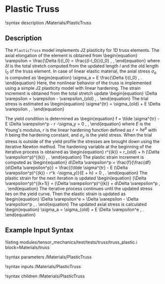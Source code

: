 # Plastic Truss

!syntax description /Materials/PlasticTruss

## Description

The `PlasticTruss` model implements J2 plasticity for 1D truss elements. The axial elongation of the element is obtained from
\begin{equation}
\varepsilon = \frac{\Delta l}{l_0} = \frac{(l-l_0)}{l_0} \, ,
\end{equation}
where $\delta l$ is the total stretch computed from the updated length $l$ and the old length $l_0$ of the truss element.
In case of linear elastic material, the axial stress $\sigma_a$ is computed as
\begin{equation}
\sigma_a = E \frac{\Delta l}{l_0} \, .
\end{equation}
Here, the nonlinear behavior of the truss is implemented using a simple J2 plasticity model with linear hardening. The strain increment is obtained from the total stretch update
\begin{equation}
\Delta \varepsilon = \varepsilon  - \varepsilon_{old} \, .
\end{equation}
The trial stress is estimated as
\begin{equation}
\sigma^{tr} = \sigma_{old} + E \Delta \varepsilon \, .
\end{equation}

The yield condition is determined as
\begin{equation}
f = \tilde \sigma^{tr} - E \Delta \varepsilon^p - r -\sigma_y = 0 \, ,
\end{equation}
where $E$ is the Young's modulus, $r$ is the linear hardening function defined as $r=h \varepsilon^p$ with $h$ being the hardening constant, and $\sigma_y$ is the yield stress. When the trial stress is outside of the yield profile the stresses are brought down using the iterative Newton method. The hardening variable at the beginning of the iterative process is obtained as
\begin{equation}
r^{(k)} = r_{old} + h  (\Delta \varepsilon^p)^{(k)} \, .
\end{equation}
The plastic strain increment is computed as
\begin{equation}
d\Delta \varepsilon^p = \frac{f}{\frac{df}{d\Delta \varepsilon^p}} = \frac{(\tilde \sigma^{tr} - E (\Delta \varepsilon^p)^{(k)} - r^k -\sigma_y)}{E + h} = 0 \, .
\end{equation}
The plastic strain for the next iteration is updated
\begin{equation}
(\Delta \varepsilon^p)^{(k+1)} = (\Delta \varepsilon^p)^{(k)} + d\Delta \varepsilon^p \, .
\end{equation}
The iterative process continues until the updated stress lies on the yield curve.
Then the elastic strain is updated as
\begin{equation}
\Delta \varepsilon^e = \Delta \varepsilon - \Delta \varepsilon^p \, .
\end{equation}
The updated axial stress is calculated
\begin{equation}
\sigma_a = \sigma_{old} + E \Delta \varepsilon^e \, .
\end{equation}

## Example Input Syntax

!listing modules/tensor_mechanics/test/tests/truss/truss_plastic.i block=Materials/truss

!syntax parameters /Materials/PlasticTruss

!syntax inputs /Materials/PlasticTruss

!syntax children /Materials/PlasticTruss
